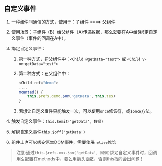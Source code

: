 ## 自定义事件

1. 一种组件间通信的方式，使用于：子组件 ====> 父组件

2. 使用场景：子组件（B）给父组件（A)传递数据，那么就要在A中给B绑定自定义事件（事件的回调在A中）。

3. 绑定自定义事件：

   1. 第一种方式，在父组件中：`<Child @getData="test">` 或 `<Child v-on:getData="test">`

   2. 第二种方式：在父组件中：

      ```javascript
      <Child ref="demo">
      ....
      mounted() {
          this.$refs.demo.$on('getData', this.tes)
      }
      ```

   3. 若想让自定义事件只能触发一次，可以使用`once`修饰符，或`$once`方法。
   
4. 触发自定义事件：`this.$emit('getData', 数据)`

5. 解绑自定义事件`this.$off('getData')`

6. 组件上也可以绑定原生DOM事件，需要使用`native`修饰

> 注意:通过`this.$refs.xxx.$on('getData', 回调)`绑定自定义事件时，回调用么配置在methods中，要么用箭头函数，否则this指向会出问题！